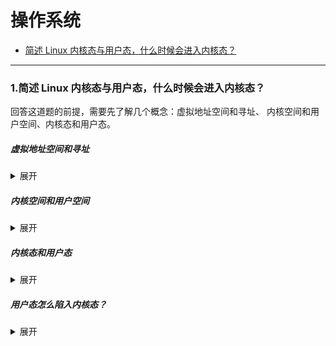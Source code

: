 # 操作系统


* [简述 Linux 内核态与用户态，什么时候会进入内核态？](#1)


------

### <span id="1">1.简述 Linux 内核态与用户态，什么时候会进入内核态？</span>
回答这道题的前提，需要先了解几个概念：虚拟地址空间和寻址、 内核空间和用户空间、内核态和用户态。
##### 虚拟地址空间和寻址
<details>
<summary>展开</summary>
以32位操作系统为例，它的寻址空间就是4G(2^32)。
寻址是指操作系统能找到的地址范围，32位的操作系统能找到的最大地址空间就是4G。
操作系统会给每个进程分配4G的虚拟内存空间，这个虚拟内存空间和真实内存空间之间有映射关系。
</details>

##### 内核空间和用户空间
<details>
<summary>展开</summary>
现代操作系统都会有内核，内核可以访问受保护的内存空间和访问底层硬件的权限，所以为了保证内核空间的安全。就需要区分内核空间和用户空间。
所以以4G的地址空间为例，内核空间拥有最上面的 1G 空间，用户空间拥有其余的3G空间。最高 1G 的内核空间是被所有进程共享的。
![](https://github.com/binbinshan/Review-Up/blob/master/images/网络协议/16239276614333.jpg)
也就是每个进程的 4G 地址空间中，最高 1G 都是一样的，即内核空间。只有剩余的 3G 才归进程自己使用。 
</details>

##### 内核态和用户态
<details>
<summary>展开</summary>
在理解了内核空间和用户空间之后，内核态和用户态就非常简单了。

当进程运行在内核空间时就处于内核态，而进程运行在用户空间时则处于用户态。
在内核态中，进程运行在内核空间中，此时CPU可以执行任何指令，运行代码也不受限制，可以访问任意内存空间。
在用户态中，进程运行在用户空间中，此时要受制CPU的各种限制，也只能访问用户态下可访问的虚拟空间地址。
</details>

##### 用户态怎么陷入内核态？
<details>
<summary>展开</summary>
主要是三个方面，会使用户态陷入内核态：
1. 系统调用：用户态进程通过系统调用申请使用操作系统提供的服务来完成任务，比如说读取磁盘上的一个文件，就会将用户态进程转为内核态。

2. 异常：当进程在用户态的执行过程中出现异常，此时就会由当前进程切换到内核中处理异常的服务中，也会将用户态进程转为内核态。
3. 外围设备中断：当外围设备完成用户请求的操作后，会向CPU发出相应的中断信号，比如说读取磁盘文件完成，系统会切换到中断处理后的后续操作，这个时候如果执行指令的进程处于用户态时，也会先切入到内核态。
</details>



